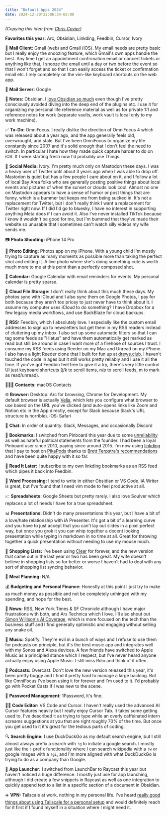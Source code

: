 ```yaml
---
title: "Default Apps 2024"
date: 2024-12-30T22:06:34-08:00
---
```


_(Copying this idea from [Chris Coyier](https://chriscoyier.net/2024/12/26/default-apps-2024/))_

**Favorites this year:** Arc, Obsidian, Linkding, Feedbin, Cursor, Ivory

📨 **Mail Client:** Gmail (web) and Gmail (iOS). My email needs are pretty basic but I really enjoy the snoozing feature, which Gmail's own apps handle the best. Any time I get an appointment confirmation email or concert tickets or anything like that, I snooze the email until a day or two before the event so that I won't forget and so that I can easily access the ticket or confirmation email etc. I rely completely on the vim-like keyboard shortcuts on the web app.

📮 **Mail Server:** Google

📝 **Notes:** Obsidian. I [love Obsidian so much](https://toots.drew.shoes/@nuncamind/113171607501339641) even though I've pretty consciously avoided diving into the deep end of the plugins etc. I use it for organizing my personal life reference material as well as for private 1:1 and reference notes for work (separate vaults, work vault is local only to my work machine).

✅ **To-Do:** OmniFocus. I really dislike the direction of OmniFocus 4 which was released about a year ago, and the app generally feels old, overwrought, and stale. But I've been OmniFocus to organize my life constantly since 2007 and it's solid enough that I don't feel the need to switch. In particular I hate how they made quick capture harder to do on iOS. If I were starting fresh now I'd probably use Things.

🐘 **Social Media:** Ivory. I'm pretty much only on Mastodon these days. I was a heavy user of Twitter until about 3 years ago when I was able to drop off. Mastodon is quiet but has a few people I care about on it, and I follow a lot of local Bay Area folks who are generally posting positive things about local events and pictures of when the sunset or clouds look cool. Almost no one on Mastodon appears to have a sense of humor or post things that are funny, which is a bummer but keeps me from being sucked in. It's not a replacement for Twitter, but I don't really think I want a replacement for Twitter right now. If I did I'd go to bluesky, I have no interest in supporting anything Meta does if I can avoid it. Also I've never installed TikTok because I know it wouldn't be good for me, but I'm bummed that they've made their website so unusable that I sometimes can't watch silly videos my wife sends me.

📷 **Photo Shooting:** iPhone 14 Pro

🎨 **Photo Editing:** Photos app on my iPhone. With a young child I'm mostly trying to capture as many moments as possible more than taking the perfect shot and editing it. A live photo where she's doing something cute is worth much more to me at this point than a perfectly composed shot.

📆 **Calendar:** Google Calendar with email reminders for events. My personal calendar is pretty sparse.

📁 **Cloud File Storage:** I don't really think about this much these days. My photos sync with iCloud and I also sync them on Google Photos, I pay for both because they aren't too pricey to just never have to think about it. I assume my computer uses iCloud to do something? I have Dropbox for a few legacy media workflows, and use BackBlaze for cloud backups.

📖 **RSS:** Feedbin, which I absolutely love. I especially like the custom email addresses to sign up to newsletters but get them in my RSS readers instead of cluttering up my inbox. I also set up some automatic filters so that I can tag some feeds as "Hiatus" and have them automatically get marked as read but still be around in case I want more of a firehose of sources I trust. I consume my RSS feeds using Reeder on my Mac and Unread on my iPhone. I also have a light Reeder clone that I built for fun up at [drews.club](http://drews.club/). I haven't touched the code in ages but it still works pretty reliably and I use it all the time. If you've got Feedbin feel free to give it a try, there's very little control UI just keyboard shortcuts (j/k to scroll items, n/p to scroll feeds, m to mark as read/unread).

🙍🏻‍♂️ **Contacts:** macOS Contacts

🌐 **Browser:** Desktop: Arc for browsing, Chrome for Development. My default browser is actually [Velja](https://sindresorhus.com/velja), which lets you configure what browser to use based on the URL you've clicked (and auto-opens links like Zoom and Notion etc in the App directly, except for Slack because Slack's URL structure is horrible). iOS: Safari

💬 **Chat:** In order of quantity: Slack, Messages, and occasionally Discord

🔖 **Bookmarks:** I switched from Pinboard this year due to some [unreliability](https://notes.kateva.org/2024/09/the-end-times-have-come-for-pinboardin.html) as well as hateful political statements from the founder. I had been a loyal Pinboard user since 2010, paying since around 2015. I'm now using [linkding](https://linkding.link/) that I pay to host on [PikaPods](https://www.pikapods.com/) thanks to [Brett Terpstra's recommendations](https://brettterpstra.com/topic/linkding/) and have been quite happy with it so far.

📑 **Read It Later:** I subscribe to my own linkding bookmarks as an RSS feed which pipes it back into Feedbin.

📜 **Word Processing:** I tend to write in either Obsidian or VS Code. iA Writer is great, but I've found that I need vim mode to feel productive at all.

📈 **Spreadsheets:** Google Sheets but pretty rarely. I also love Soulver which replaces a lot of needs I have for a true spreadsheet.

📊 **Presentations:** Didn't do many presentations this year, but I have a bit of a love/hate relationship with iA Presenter. It's got a bit of a learning curve and you have to just accept that you can't lay out slides in a pixel perfect way, but once you grok it you can whip together a decent looking presentation while typing in markdown in no time at all. Great for throwing together a quick presentation without needing to use my mouse much.

🛒 **Shopping Lists:** I've been using [Clear](https://www.useclear.com/) for forever, and the new version that came out in the last year or two has been great. My wife doesn't believe in shopping lists so for better or worse I haven't had to deal with any sort of shopping list syncing behavior.

🍴 **Meal Planning:** N/A

💰 **Budgeting and Personal Finance:** Honestly at this point I just try to make as much money as possible and not be completely unhinged with my spending, and hope for the best.

📰 **News:** RSS, New York Times & SF Chronicle although I have major frustrations with both, and Ars Technica which I love. I'll also shout out [Simon Willison's AI Coverage](https://simonwillison.net/), which is more focused on the tech than the business stuff and I find generally optimistic and engaging without selling any snake oil.

🎵 **Music:** Spotify. They're evil in a bunch of ways and I refuse to use them for podcasts on principle, but it's the best music app and integrates well with my Sonos and Alexa devices. A few friends have switched to Apple Music as a principled stance which I respect, but I've never heard anyone actually enjoy using Apple Music. I still miss Rdio and think of it often.

🎤 **Podcasts:** Overcast. Don't love the new version released this year, it's been pretty buggy and I find it pretty hard to manage a large backlog. But like OmniFocus I've been using it for forever and I'm used to it. I'd probably go with Pocket Casts if I was new to the scene.

🔐 **Password Management:** 1Password, it's fine.

🧑‍💻 **Code Editor:** VS Code and Cursor. I haven't really used the advanced AI Cursor features heavily but I really enjoy Cursor Tab. It takes some getting used to, I've described it as trying to type while an overly caffeinated intern screams suggestions at you that are right roughly 70% of the time. But once you get used to it it's great for the tedious parts of coding.

🔍 **Search Engine:** I use DuckDuckGo as my default search engine, but I still almost always prefix a search with `!g` to initiate a google search. I mostly just like the `!` prefix functionality where I can search wikipedia with a `!w` or google images with a `!gi`, and I'm more aligned with what DuckDuckGo is trying to do as a company than Google.

🚀 **App Launcher:** I switched from LaunchBar to Raycast this year but haven't noticed a huge difference. I mostly just use for app launching, although I did create a few snippets in Raycast as well as one integration to quickly append text to a list in a specific section of a document in Obsidian.

✈️ **VPN:** Tailscale at work, nothing in my personal life. I've heard [really good things about using Tailscale for a personal setup](https://a.wholelottanothing.org/how-to-share-your-access-to-media-with-family-and-simultaneously-sweep-the-annual-nerdy-nephew-of-the-year-awards/) and would definitely reach for it first if I found myself in a situation where I might need it.
